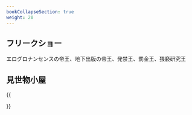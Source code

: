 ```yaml
---
bookCollapseSection: true
weight: 20
---
```


## フリークショー

エログロナンセンスの帝王、地下出版の帝王、発禁王、罰金王、猥褻研究王

## 見世物小屋



{{<section summary >}}
